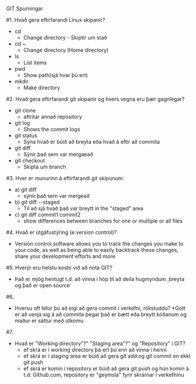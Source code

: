 GIT Spurningar


#1. Hvað gera eftirfarandi Linux skipanir?

*	cd
	*	Change directory - Skiptir um stað	
*	cd ~
	*	Change directory (Home directory)
*	ls
	*	List items
*	pwd
	*	Show path(sjá hvar þú ert)
*	mkdir
	*	Make directory



#2. Hvað gera eftirfarandi git skipanir og hvers vegna eru þær gagnlegar?

*	git clone	
	*	aftritar annað repository
*	git log		
	*	Shows the commit logs
*	git status	
	*	Sýna hvað er búið að breyta eða hvað á eftir að commita
*	git diff		
	*	Sýnir það sem var mergaeað
*	git checkout	
	*	Skipta um branch


#3. Hver er munurinn á eftirfarandi git skipunum:

*	a) git diff 		
	*	sýnir það sem var mergeað
*	b) git diff --staged 	
	*	Til að sjá hvað það var breytt in the "staged" area
*	c) git diff commit1 commit2	
	*	show differences between branches for one or multiple or all files


#4. 	Hvað er útgáfustýring (e.version control)?

*	Version control software allows you to track the changes you make to your code, as well as being able to easily backtrack these changes, share your development efforts and more


#5.	Hverjir eru helstu kostir við að nota GIT?

*	Það er mjög hentugt t.d. að vinna í hóp til að deila hugmyndum ,breyta og það er open source

#6.	
*	Hversu oft telur þú að eigi að gera commit í verkefni, rökstuddu?
		*Gott er að venja sig á að commita þegar það er bætt eða breytt kóðanum og maður er sáttur með útkomu

#7.	
*	Hvað er "Working directory"?" "Staging area"?" og "Repository" í GIT?
	*	ef skrá er í working directory þá ert þú enn að vinna í henni
	*	ef skrá er í staging area er búið að gera git add og git commit en ekki git push
	*	ef skrá er komin í repository er búið að gera git push og hún komin á t.d. Github.com, repository er "geymsla" fyrir skrárnar í verkefninu
